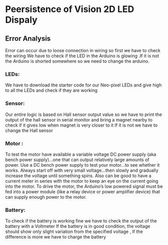 # Peersistence of Vision 2D LED Dispaly
## Error Analysis 
Error can occur due to loose connection in wiring so first we have to check the wiring 
We have to check if the LED in the Arduino is glowing .If it is not the Arduino is shorted somewhere so we need to change the arduino.
### LEDs:
We have to download the starter code for our Neo-pixel LEDs and give high to all the LEDs and check if they are working 
### Sensor:
Our entire logic is based on Hall sensor output value so we have to print the output of the hall sensor in serial monitor and bring a magnet nearby to check if it gives low when magnet is very closer to it 
If it is not we have to change the Hall sensor
### Motor :
To test the motor have available a variable voltage DC power supply (aka bench power supply)…one that can output relatively large amounts of power. Use a DC bench power supply to test your motor…to see whether it works. Always start off with very small voltage…then slowly and gradually increase the voltage until something spins. Also can be good to have a current meter in series with the motor to keep an eye on the current going into the motor.
To drive the motor, the Arduino’s low powered signal must be fed into a power module (like a relay device or power amplifier device) that can supply enough power to the motor. 
### Battery:
To check if the battery is working fine we have to check the output of the battery with a Voltmeter If the battery is in good condition, the voltage should show only slight variation from the specified voltage , If the difference is more we have to charge the battery 
